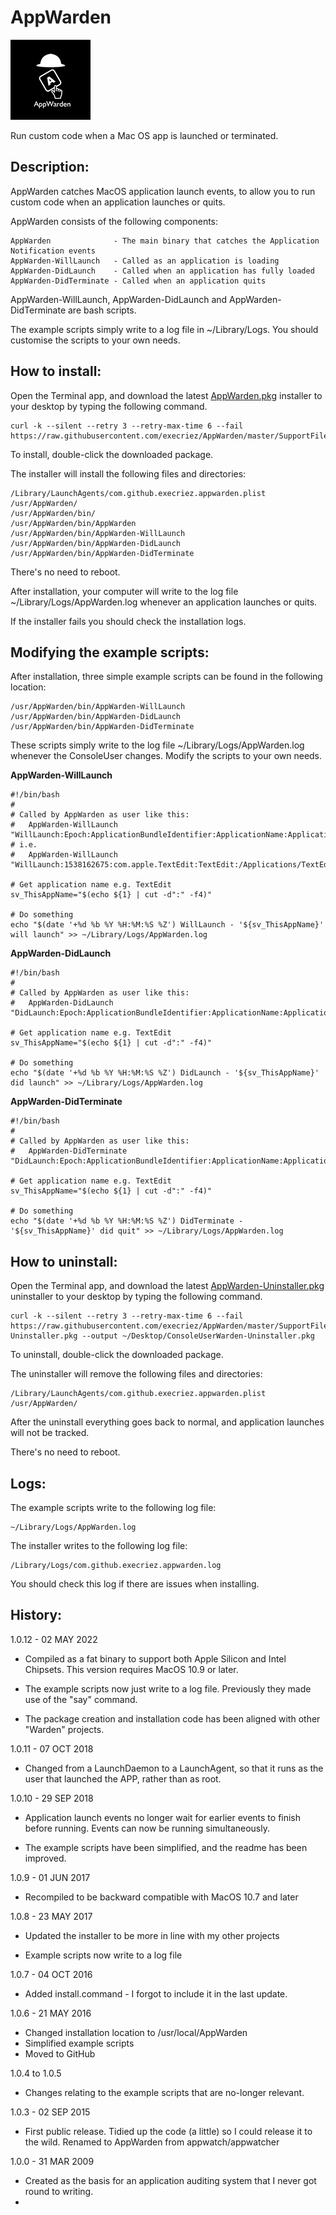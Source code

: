 # AppWarden
![Logo](images/AppWarden.jpg "Logo")

Run custom code when a Mac OS app is launched or terminated.

## Description:

AppWarden catches MacOS application launch events, to allow you to run custom code when an application launches or quits.

AppWarden consists of the following components:

	AppWarden              - The main binary that catches the Application Notification events
	AppWarden-WillLaunch   - Called as an application is loading
	AppWarden-DidLaunch    - Called when an application has fully loaded
	AppWarden-DidTerminate - Called when an application quits
 
AppWarden-WillLaunch, AppWarden-DidLaunch and AppWarden-DidTerminate are bash scripts.

The example scripts simply write to a log file in ~/Library/Logs. You should customise the scripts to your own needs.


## How to install:

Open the Terminal app, and download the latest [AppWarden.pkg](https://raw.githubusercontent.com/execriez/AppWarden/master/SupportFiles/AppWarden.pkg) installer to your desktop by typing the following command. 

	curl -k --silent --retry 3 --retry-max-time 6 --fail https://raw.githubusercontent.com/execriez/AppWarden/master/SupportFiles/AppWarden.pkg

To install, double-click the downloaded package.

The installer will install the following files and directories:

	/Library/LaunchAgents/com.github.execriez.appwarden.plist
	/usr/AppWarden/
	/usr/AppWarden/bin/
	/usr/AppWarden/bin/AppWarden
	/usr/AppWarden/bin/AppWarden-WillLaunch
	/usr/AppWarden/bin/AppWarden-DidLaunch
	/usr/AppWarden/bin/AppWarden-DidTerminate

There's no need to reboot.

After installation, your computer will write to the log file ~/Library/Logs/AppWarden.log whenever an application launches or quits. 

If the installer fails you should check the installation logs.

## Modifying the example scripts:

After installation, three simple example scripts can be found in the following location:

	/usr/AppWarden/bin/AppWarden-WillLaunch
	/usr/AppWarden/bin/AppWarden-DidLaunch
	/usr/AppWarden/bin/AppWarden-DidTerminate

These scripts simply write to the log file ~/Library/Logs/AppWarden.log whenever the ConsoleUser changes. Modify the scripts to your own needs.

**AppWarden-WillLaunch**

	#!/bin/bash
	#
	# Called by AppWarden as user like this:
	#   AppWarden-WillLaunch "WillLaunch:Epoch:ApplicationBundleIdentifier:ApplicationName:ApplicationPath:ApplicationProcessIdentifier"
	# i.e.
	#   AppWarden-WillLaunch "WillLaunch:1538162675:com.apple.TextEdit:TextEdit:/Applications/TextEdit.app:15061"
	
	# Get application name e.g. TextEdit
	sv_ThisAppName="$(echo ${1} | cut -d":" -f4)"
	
	# Do something
	echo "$(date '+%d %b %Y %H:%M:%S %Z') WillLaunch - '${sv_ThisAppName}' will launch" >> ~/Library/Logs/AppWarden.log

**AppWarden-DidLaunch**

	#!/bin/bash
	#
	# Called by AppWarden as user like this:
	#   AppWarden-DidLaunch "DidLaunch:Epoch:ApplicationBundleIdentifier:ApplicationName:ApplicationPath:ApplicationProcessIdentifier"
	
	# Get application name e.g. TextEdit
	sv_ThisAppName="$(echo ${1} | cut -d":" -f4)"
	
	# Do something
	echo "$(date '+%d %b %Y %H:%M:%S %Z') DidLaunch - '${sv_ThisAppName}' did launch" >> ~/Library/Logs/AppWarden.log

**AppWarden-DidTerminate**

	#!/bin/bash
	#
	# Called by AppWarden as user like this:
	#   AppWarden-DidTerminate "DidLaunch:Epoch:ApplicationBundleIdentifier:ApplicationName:ApplicationPath:ApplicationProcessIdentifier"
	
	# Get application name e.g. TextEdit
	sv_ThisAppName="$(echo ${1} | cut -d":" -f4)"
	
	# Do something
	echo "$(date '+%d %b %Y %H:%M:%S %Z') DidTerminate - '${sv_ThisAppName}' did quit" >> ~/Library/Logs/AppWarden.log


## How to uninstall:

Open the Terminal app, and download the latest [AppWarden-Uninstaller.pkg](https://raw.githubusercontent.com/execriez/AppWarden/master/SupportFiles/AppWarden-Uninstaller.pkg) uninstaller to your desktop by typing the following command. 

	curl -k --silent --retry 3 --retry-max-time 6 --fail https://raw.githubusercontent.com/execriez/AppWarden/master/SupportFiles/AppWarden-Uninstaller.pkg --output ~/Desktop/ConsoleUserWarden-Uninstaller.pkg

To uninstall, double-click the downloaded package.

The uninstaller will remove the following files and directories:

	/Library/LaunchAgents/com.github.execriez.appwarden.plist
	/usr/AppWarden/

After the uninstall everything goes back to normal, and application launches will not be tracked.

There's no need to reboot.

## Logs:

The example scripts write to the following log file:

	~/Library/Logs/AppWarden.log

The installer writes to the following log file:

	/Library/Logs/com.github.execriez.appwarden.log
  
You should check this log if there are issues when installing.

## History:

1.0.12 - 02 MAY 2022

* Compiled as a fat binary to support both Apple Silicon and Intel Chipsets. This version requires MacOS 10.9 or later.

* The example scripts now just write to a log file. Previously they made use of the "say" command.

* The package creation and installation code has been aligned with other "Warden" projects.

1.0.11 - 07 OCT 2018

* Changed from a LaunchDaemon to a LaunchAgent, so that it runs as the user that launched the APP, rather than as root.

1.0.10 - 29 SEP 2018

* Application launch events no longer wait for earlier events to finish before running. Events can now be running simultaneously.

* The example scripts have been simplified, and the readme has been improved.

1.0.9 - 01 JUN 2017

* Recompiled to be backward compatible with MacOS 10.7 and later

1.0.8 - 23 MAY 2017

* Updated the installer to be more in line with my other projects

* Example scripts now write to a log file

1.0.7 - 04 OCT 2016

* Added install.command - I forgot to include it in the last update.

1.0.6 - 21 MAY 2016

* Changed installation location to /usr/local/AppWarden 
* Simplified example scripts
* Moved to GitHub

1.0.4 to 1.0.5

* Changes relating to the example scripts that are no-longer relevant.

1.0.3 - 02 SEP 2015

* First public release.
  Tidied up the code (a little) so I could release it to the wild.
  Renamed to AppWarden from appwatch/appwatcher

1.0.0 - 31 MAR 2009

* Created as the basis for an application auditing system that I never got round to writing.
* 